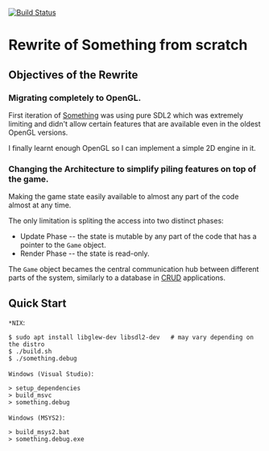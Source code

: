 [![Build Status](https://github.com/tsoding/something-rewrite/workflows/CI/badge.svg)](https://github.com/tsoding/something-rewrite/actions)

# Rewrite of Something from scratch

## Objectives of the Rewrite

### Migrating completely to OpenGL.

First iteration of [Something](https://github.com/tsoding/something) was using pure SDL2 which was extremely limiting and didn't allow certain features that are available even in the oldest OpenGL versions.

I finally learnt enough OpenGL so I can implement a simple 2D engine in it.

### Changing the Architecture to simplify piling features on top of the game.

Making the game state easily available to almost any part of the code almost at any time.

The only limitation is spliting the access into two distinct phases:
- Update Phase -- the state is mutable by any part of the code that has a pointer to the `Game` object.
- Render Phase -- the state is read-only.

The `Game` object becames the central communication hub between different parts of the system, similarly to a database in [CRUD](https://en.wikipedia.org/wiki/Create,_read,_update_and_delete) applications.

## Quick Start

`*NIX`:
```console
$ sudo apt install libglew-dev libsdl2-dev   # may vary depending on the distro
$ ./build.sh
$ ./something.debug
```

`Windows (Visual Studio)`:
```
> setup_dependencies
> build_msvc
> something.debug
```

`Windows (MSYS2)`:

```regular windows console (cmd)
> build_msys2.bat
> something.debug.exe
```
